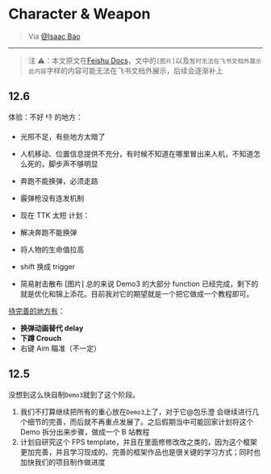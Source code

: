 # Character & Weapon

> Via [@Isaac Bao](https://ganzhe.site)

---

> 注 ⚠️：本文原文在[Feishu Docs](https://m0dorknyq14.feishu.cn/docx/CZlFdMmrUoY3QFx8XVZcaStenBe?from=from_copylink)，文中的`[图片]`以及`暂时无法在飞书文档外展示此内容`字样的内容可能无法在飞书文档外展示，后续会逐渐补上

## 12.6

体验：不好 👎 的地方：

- 光照不足，有些地方太暗了
- 人机移动、位置信息提供不充分，有时候不知道在哪里冒出来人机，不知道怎么死的，脚步声不够明显
- 奔跑不能换弹，必须走路
- 霰弹枪没有连发机制
- 现在 TTK 太短
  计划：
- 解决奔跑不能换弹
- 将人物的生命值拉高
- shift 换成 trigger

- 简易射击散布
  [图片]
  总的来说 Demo3 的大部分 function 已经完成，剩下的就是优化和锦上添花。目前我对它的期望就是一个把它做成一个教程即可。

[待完善的地方有](https://m0dorknyq14.feishu.cn/sync/YhV1dLxBasBxBsbWHhfcMhbMnv4)：

- **换弹动画替代 delay**
- **下蹲 Crouch**
- 右键 Aim 瞄准（不一定）

## 12.5

没想到这么快自制`Demo3`就到了这个阶段。

1. 我们不打算继续把所有的重心放在`Demo3`上了，对于它@包乐澄 会继续进行几个细节的完善，而后就不再重点发展了。之后假期当中可能回家计划将这个 Demo 拆分出来步骤，做成一个 B 站教程
2. 计划自研究这个 FPS template，并且在里面修修改改之类的，因为这个框架更加完善，并且学习现成的、完善的框架作品也是很关键的学习方式；同时也加快我们的项目制作做进度
